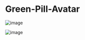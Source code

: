 # Green-Pill-Avatar

![image](https://user-images.githubusercontent.com/60012090/150640462-a7620cc3-c7e3-4501-ba5d-68a127d13029.png)

![image](https://user-images.githubusercontent.com/60012090/150640476-f71a3e0c-90cd-422c-85a8-710601f006fb.png)
